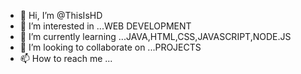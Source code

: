 - 👋 Hi, I’m @ThisIsHD
- 👀 I’m interested in ...WEB DEVELOPMENT
- 🌱 I’m currently learning ...JAVA,HTML,CSS,JAVASCRIPT,NODE.JS
- 💞️ I’m looking to collaborate on ...PROJECTS
- 📫 How to reach me ...

<!---
ThisIsHD/ThisIsHD is a ✨ special ✨ repository because its `README.md` (this file) appears on your GitHub profile.
You can click the Preview link to take a look at your changes.
--->
